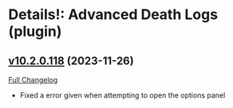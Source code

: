 # Details!: Advanced Death Logs (plugin)

## [v10.2.0.118](https://github.com/Tercioo/AdvancedDeathLogs/tree/v10.2.0.118) (2023-11-26)
[Full Changelog](https://github.com/Tercioo/AdvancedDeathLogs/compare/v10.2.0.117...v10.2.0.118) 

- Fixed a error given when attempting to open the options panel  

